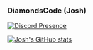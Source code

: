 ### DiamondsCode (Josh)
[![Discord Presence](https://lanyard-profile-readme.vercel.app/api/563168077123026962?theme=dark&bg=3d3d3d&animated=false&hideDiscrim=true&borderRadius=30px&idleMessage=Listening%20to%20your%20parents%20fight)](https://discord.com/users/563168077123026962)

[![Josh's GitHub stats](https://github-readme-stats.vercel.app/api?username=DiamondsCode)](https://github.com/DiamondsCode)
